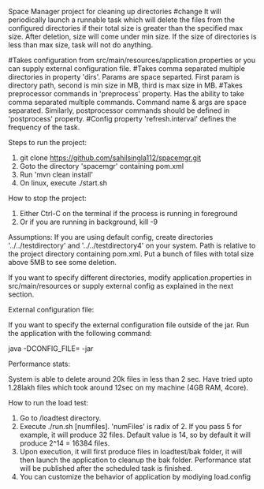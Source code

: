 
Space Manager project for cleaning up directories
#change
It will periodically launch a runnable task which will delete the files from the configured directories if their total size is greater than the specified max size. After deletion, size will come under min size. If the size of directories is less than max size, task will not do anything. 


 
#Takes configuration from src/main/resources/application.properties or you can supply external configuration file.
#Takes comma separated multiple directories in property 'dirs'. Params are space separted. First param is directory path, second is min size in MB, third is max size in MB.
#Takes preprocessor commands in 'preprocess' property. Has the ability to take comma separated multiple commands. Command name & args are space separated. Similarly, postprocessor commands should be defined in 'postprocess' property.
#Config property 'refresh.interval' defines the frequency of the task. 

Steps to run the project:

1) git clone https://github.com/sahilsingla112/spacemgr.git
2) Goto the directory 'spacemgr' containing pom.xml
3) Run 'mvn clean install'
4) On linux, execute ./start.sh


How to stop the project:

1) Either Ctrl-C on the terminal if the process is running in foreground 
2) Or if you are running in background, kill -9 <pid>

Assumptions:
If you are using default config, create directories '../../testdirectory' and '../../testdirectory4' on your system. Path is relative to the project directory containing pom.xml. Put a bunch of files with total size above 5MB to see some deletion.

If you want to specify different directories, modify application.properties in src/main/resources or supply external config as explained in the next section.


External configuration file:

If you want to specify the external configuration file outside of the jar. Run the application with the following command:

java -DCONFIG_FILE=<configpath> -jar <jarpath>

Performance stats:

System is able to delete around 20k files in less than 2 sec. Have tried upto 1.28lakh files which took around 12sec on my machine (4GB RAM, 4core). 


How to run the load test:

1) Go to <projdir>/loadtest directory.
2) Execute ./run.sh [numfiles]. 'numFiles' is radix of 2. If you pass 5 for example, it will produce 32 files. Default value is 14, so by default it will produce 2^14 = 16384 files. 
4) Upon execution, it will first produce files in loadtest/bak folder, it will then launch the application to cleanup the bak folder. Performance stat will be published after the scheduled task is finished. 
5) You can customize the behavior of application by modiying load.config





